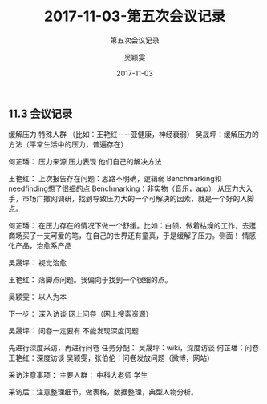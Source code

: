 ﻿---
layout:     post
title:      2017-11-03-第五次会议记录
subtitle:   第五次会议记录
date:       2017-11-03
author:     吴颖雯
header-img: img/Meeting_Record_bg.png
catalog: true
tags:
    - Blog
---
## 11.3 会议记录

缓解压力
特殊人群
（比如：王艳红----亚健康，神经衰弱）
吴晟坪：缓解压力的方法（平常生活中的压力，普遍存在）

何芷璠：
压力来源
压力表现
他们自己的解决方法

王艳红：
上次报告存在问题：思路不明确，逻辑弱
Benchmarking和needfinding想了很细的点
Benchmarking：非实物（音乐，app）
从压力大入手，市场广撒网调研，找到导致压力大的一个可解决的因素，就是一个好的入脚点。

何芷璠：
在压力存在的情况下做一个舒缓。比如：白领，做着枯燥的工作，去逛商场买了一支可爱的笔，在自己的世界还有童真，于是缓解了压力。侧面！
情感化产品，治愈系产品

吴晟坪：
视觉治愈

王艳红：
落脚点问题。我偏向于找到一个很细的点。

吴颖雯：
以人为本

下一步：
深入访谈
网上问卷（网上搜索资源）

吴晟坪：
问卷一定要有
不能发现深度问题

先进行深度采访，再进行问卷
任务分配：
吴晟坪：wiki，深度访谈
何芷璠：问卷
王艳红：深度访谈
吴颖雯，张伯伦：问卷发放问题（微博，网站）

采访注意事项：
主要人群：
中科大老师
学生

采访后：注意整理细节，做表格，数据整理，典型人物分析。

